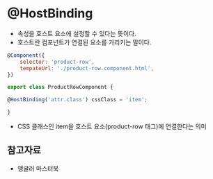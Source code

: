 # @HostBinding
- 속성을 호스트 요소에 설정할 수 있다는 뜻이다.
- 호스트란 컴포넌트가 연결된 요소를 가리키는 말이다.

```javascript
@Component({
    selector: 'product-row',
    tempateUrl: './product-row.component.html',
})

export class ProductRowComponent {

@HostBinding('attr.class') cssClass = 'item';

}
```

- CSS 클래스인 item을 호스트 요소(product-row 태그)에 연결한다는 의미

## 참고자료
- 앵귤러 마스터북